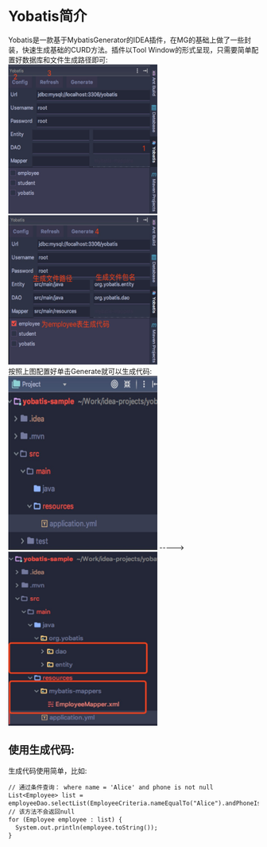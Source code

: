 # Yobatis简介

Yobatis是一款基于MybatisGenerator的IDEA插件，在MG的基础上做了一些封装，快速生成基础的CURD方法。插件以Tool Window的形式呈现，只需要简单配置好数据库和文件生成路径即可: <br>
<img src="src/assets/img/activation.jpg" width=300px height=300px />
<img src="src/assets/img/generate.jpg" width=300px height=300px />
<br>
按照上图配置好单击Generate就可以生成代码:<br>
<img src="src/assets/img/before_generation.jpg" width=300px height=350px /> ----->
<img src="src/assets/img/after_generation.jpg" width=300px height=350px />

## 使用生成代码:
生成代码使用简单，比如:

```
// 通过条件查询： where name = 'Alice' and phone is not null
List<Employee> list = employeeDao.selectList(EmployeeCriteria.nameEqualTo("Alice").andPhoneIsNotNull());
// 该方法不会返回null
for (Employee employee : list) {
  System.out.println(employee.toString());
}
```


